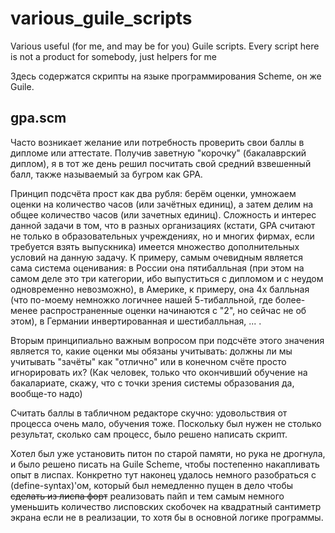 # various_guile_scripts
Various useful (for me, and may be for you) Guile scripts. Every script here is not a product for somebody, just helpers for me

Здесь содержатся скрипты на языке программирования Scheme, он же Guile.

## gpa.scm
Часто возникает желание или потребность проверить свои баллы в дипломе или аттестате. Получив заветную "корочку" (бакалаврский диплом), я в тот же день решил посчитать свой средний взвешенный балл,
также называемый за бугром как GPA.

Принцип подсчёта прост как два рубля: берём оценки, умножаем оценки на количество часов (или зачётных единиц), а затем делим на общее количество часов (или зачетных единиц).
Сложность и интерес данной задачи в том, что в разных организациях (кстати, GPA считают не только в образовательных учреждениях, но и многих фирмах, если требуется взять выпускника)
имеется множество дополнительных условий на данную задачу. К примеру, самым очевидным является сама система оценивания: в России она пятибалльная (при этом на самом деле это три категории, ибо выпуститься с дипломом и с неудом одновременно невозможно), в Америке, к примеру, она 4х балльная (что по-моему немножко логичнее нашей 5-тибалльной, где более-менее
распространенные оценки начинаются с "2", но сейчас не об этом), в Германии инвертированная и шестибалльная, ... .

Вторым принципиально важным вопросом при подсчёте этого значения является то, какие оценки мы обязаны учитывать: должны ли мы учитывать "зачёты" как "отлично" или
в конечном счёте просто игнорировать их? (Как человек, только что окончивший обучение на бакалариате, скажу, что с точки зрения системы образования да, вообще-то надо)

Считать баллы в табличном редакторе скучно: удовольствия от процесса очень мало, обучения тоже. Поскольку был нужен не столько результат, сколько сам процесс, было
решено написать скрипт.

Хотел был уже установить питон по старой памяти, но рука не дрогнула, и было решено писать на Guile Scheme, чтобы постепенно накапливать опыт в лиспах. Конкретно тут наконец удалось немного разобраться с (define-syntax)'ом, который был немедленно пущен в дело чтобы ~~сделать из лиспа форт~~ реализовать пайп
и тем самым немного уменьшить количество лисповских скобочек на квадратный сантиметр экрана если не в реализации, то хотя бы в основной логике программы.
